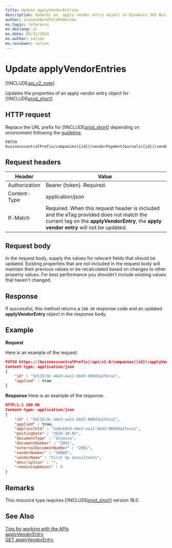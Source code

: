 ```yaml
---
title: Update applyVendorEntries  
description: Updates an  apply vendor entry object in Dynamics 365 Business Central.
author: SusanneWindfeldPedersen
ms.topic: reference
ms.devlang: al
ms.date: 05/31/2024
ms.author: solsen
ms.reviewer: solsen
---
```


<!-- NOTE: This article is an auto-generated stub from the metadata file. -->
<!-- The sections marked with an EDIT_IS_REQUIRED require manual editing. -->
# Update applyVendorEntries

[!INCLUDE[api_v2_note](../../../includes/api_v2_note.md)]

Updates the properties of an apply vendor entry object for [!INCLUDE[prod_short](../../../includes/prod_short.md)].

## HTTP request

Replace the URL prefix for [!INCLUDE[prod_short](../../../includes/prod_short.md)] depending on environment following the [guideline](../../v2.0/endpoints-apis-for-dynamics.md).

```
PATCH businesscentralPrefix/companies({id})/vendorPaymentJournals({id})/vendorPayments({id})/applyVendorEntries({id})
```

## Request headers

|Header|Value|
|------|-----|
|Authorization  |Bearer {token}. Required. |
|Content-Type  |application/json|
|If-Match      |Required. When this request header is included and the eTag provided does not match the current tag on the **applyVendorEntry**, the **apply vendor entry** will not be updated. |

## Request body

In the request body, supply the values for relevant fields that should be updated. Existing properties that are not included in the request body will maintain their previous values or be recalculated based on changes to other property values. For best performance you shouldn't include existing values that haven't changed.

## Response

If successful, this method returns a ```200 OK``` response code and an updated **applyVendorEntry** object in the response body.

## Example

**Request**

Here is an example of the request.

```json
PATCH https://{businesscentralPrefix}/api/v2.0/companies({id})/applyVendorEntries({id})
Content-type: application/json
{
    "id" : "5d115c9c-44e3-ea11-bb43-000d3a2feca1",
    "applied" : true
}
```

**Response**
Here is an example of the response.


```json
HTTP/1.1 200 OK
Content-type: application/json
{
    "id" : "5d115c9c-44e3-ea11-bb43-000d3a2feca1",
    "applied" : true,
    "appliesToId" : "1e8cb9c0-44e3-ea11-bb43-000d3a2feca1",
    "postingDate" : "2020-10-05",
    "documentType" : "Invoice",
    "documentNumber" : "2001",
    "externalDocumentNumber" : "2001",
    "vendorNumber" : "10000",
    "vendorName" : "First Up Consultants",
    "description" : "",
    "remainingAmount" : 0
}
```

## Remarks

This resource type requires [!INCLUDE[prod_short](../../../includes/prod_short.md)] version 18.0.

## See Also

[Tips for working with the APIs](../../../developer/devenv-connect-apps-tips.md)  
[applyVendorEntry](../resources/dynamics_applyVendorEntry.md)  
[GET applyVendorEntry](dynamics_applyvendorentry_get.md)  
